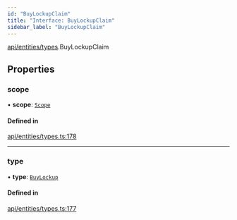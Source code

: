 ```yaml
---
id: "BuyLockupClaim"
title: "Interface: BuyLockupClaim"
sidebar_label: "BuyLockupClaim"
---
```


[api/entities/types](../../../../../modules/API/Entities/Types/Types.md).BuyLockupClaim

## Properties

### scope

• **scope**: [`Scope`](../Scope/Scope.md)

#### Defined in

[api/entities/types.ts:178](https://github.com/PolymeshAssociation/polymesh-sdk/blob/fedc4714f/src/api/entities/types.ts#L178)

___

### type

• **type**: [`BuyLockup`](../../../../../enums/API/Entities/Types/ClaimType/ClaimType.md#buylockup)

#### Defined in

[api/entities/types.ts:177](https://github.com/PolymeshAssociation/polymesh-sdk/blob/fedc4714f/src/api/entities/types.ts#L177)
